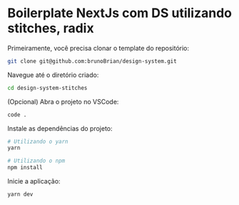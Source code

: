 # Boilerplate NextJs com DS utilizando stitches, radix

Primeiramente, você precisa clonar o template do repositório:

```sh
git clone git@github.com:brunoBrian/design-system.git
```

Navegue até o diretório criado:

```sh
cd design-system-stitches
```

(Opcional) Abra o projeto no VSCode:

```sh
code .
```

Instale as dependências do projeto:

```sh
# Utilizando o yarn
yarn

# Utilizando o npm
npm install
```

Inicie a aplicação:

```sh
yarn dev
```